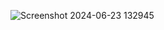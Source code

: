 ![Screenshot 2024-06-23 132945](https://github.com/BujjiKeerthi/TIPCALCULATOR/assets/149158633/67d71ce0-994e-4ce8-99c5-a67f88d1bc51)
